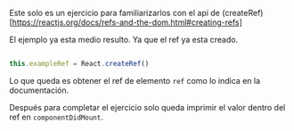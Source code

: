 Este solo es un ejercicio para familiarizarlos con el api de (createRef)[https://reactjs.org/docs/refs-and-the-dom.html#creating-refs] 

El ejemplo ya esta medio resulto. Ya que el ref ya esta creado.

``` js

this.exampleRef = React.createRef()

```

Lo que queda es obtener el ref de elemento `ref` como lo indica en la documentación.

Después para completar el ejercicio solo queda imprimir el valor dentro del ref en `componentDidMount`.